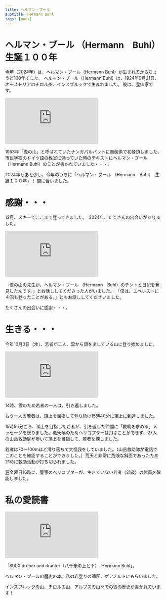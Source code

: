 ```yaml
---
title: ヘルマン・ブール
subtitle: Hermann Buhl
tags: [book]
---
```


# ヘルマン・ブール （Hermann　Buhl）　生誕１００年

今年（2024年）は、ヘルマン・ブール（Hermann Buhl）が生まれてからちょうど100年でした。
ヘルマン・ブール（Hermann Buhl）は、1924年9月21日、オーストリアのチロル州、インスブルックで生まれました。
彼は、登山家です。

![20241209zirbenweg](https://piwigo.schickl.de/i.php?/upload/2024/12/14/20241214132124-c5396ba9-me.jpg)

1953年「魔の山」と呼ばれていたナンガパルパットに無酸素で初登頂しました。　
市民学校のドイツ語の教室に通っていた時のテキストにヘルマン・ブール（Hermann Buhl）のことが書かれていました・・・。

2024年もあと少し、今年のうちに「ヘルマン・ブール （Hermann　Buhl）　生誕１００年」！
間に合いました。


# 感謝・・・

12月、スキーでここまで登ってきました。　2024年、たくさんの出会いがありました。

![20241209seefelderjoch](https://piwigo.schickl.de/i.php?/upload/2024/12/14/20241214132149-2b50591f-me.jpg)

「僕の山の先生が、ヘルマン・ブール （Hermann　Buhl）のテントと日記を発見したんです。」とお話ししてくださった人がいました。
「僕は、エベレストに４回も登ったことがある。」ともお話ししてくださいました。

たくさんの出会いに感謝・・・。


# 生きる・・・

今年10月3日（木）、若者が二人、雲から頭を出している山に登り始めました。

![20241209hohemunde](https://piwigo.schickl.de/i.php?/upload/2024/12/14/20241214132225-ac6aa62e-me.jpg)

14時、雪のため若者の一人は、引き返しました。

もう一人の若者は、頂上を目指して登り続け15時40分に頂上に到達しました。

15時55分ごろ、頂上を目指した若者が、引き返した仲間に「救助を求める」メッセージを送りました。悪天候のためヘリコプターは飛ぶことができず、27人の山岳救助隊が歩いて頂上を目指して、若者を探しました。

若者は70〜100mほど滑り落ちて大怪我をしていました。（山岳救助隊が電話でこのことを確認することができました。）荒天と非常に危険な斜面であったため21時に救助活動が打ち切られました。

翌金曜日16時に、警察のヘリコプターが、生きていない若者（21歳）の位置を確認しました。


# 私の愛読書

![20241209buchhermannbuhl](https://piwigo.schickl.de/i.php?/upload/2024/12/14/20241214132416-e1180265-me.jpg)

「8000 drüber und drunter（八千米の上と下）　Hermann Buhl」。

ヘルマン・ブールの歴史の本。私の岩登りの師匠、ゲアノルトにもらいました。

インスブルックの山、チロルの山、アルプスの山々での彼の歴史が書かれています！

